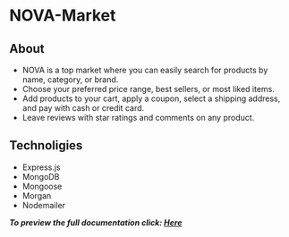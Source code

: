 # NOVA-Market

## About
- NOVA is a top market where you can easily search for products by name, category, or brand.<br>
- Choose your preferred price range, best sellers, or most liked items.<br>
- Add products to your cart, apply a coupon, select a shipping address, and pay with cash or
credit card.<br>
- Leave reviews with star ratings and comments on any product.

## Technoligies
- Express.js<br>
- MongoDB<br>
- Mongoose<br>
- Morgan<br>
- Nodemailer<br>

***To preview the full documentation click: [Here](https://www.linkedin.com/feed/update/urn:li:activity:7142946217646325760/)***
